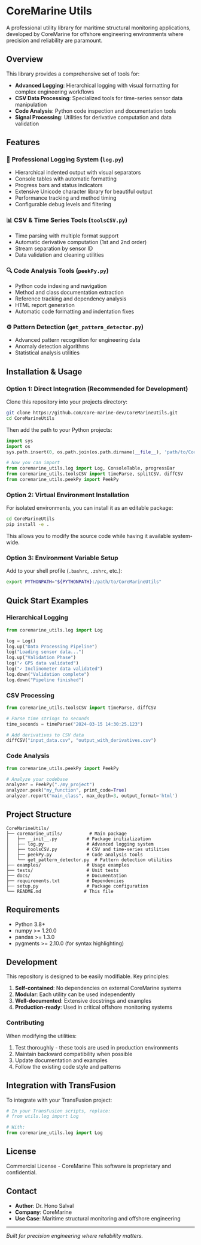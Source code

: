 # CoreMarine Utils

A professional utility library for maritime structural monitoring applications, developed by CoreMarine for offshore engineering environments where precision and reliability are paramount.

## Overview

This library provides a comprehensive set of tools for:
- **Advanced Logging**: Hierarchical logging with visual formatting for complex engineering workflows
- **CSV Data Processing**: Specialized tools for time-series sensor data manipulation
- **Code Analysis**: Python code inspection and documentation tools
- **Signal Processing**: Utilities for derivative computation and data validation

## Features

### 🚀 **Professional Logging System** (`log.py`)
- Hierarchical indented output with visual separators
- Console tables with automatic formatting
- Progress bars and status indicators
- Extensive Unicode character library for beautiful output
- Performance tracking and method timing
- Configurable debug levels and filtering

### 📊 **CSV & Time Series Tools** (`toolsCSV.py`)
- Time parsing with multiple format support
- Automatic derivative computation (1st and 2nd order)
- Stream separation by sensor ID
- Data validation and cleaning utilities

### 🔍 **Code Analysis Tools** (`peekPy.py`)
- Python code indexing and navigation
- Method and class documentation extraction
- Reference tracking and dependency analysis
- HTML report generation
- Automatic code formatting and indentation fixes

### ⚙️ **Pattern Detection** (`get_pattern_detector.py`)
- Advanced pattern recognition for engineering data
- Anomaly detection algorithms
- Statistical analysis utilities

## Installation & Usage

### Option 1: Direct Integration (Recommended for Development)

Clone this repository into your projects directory:

```bash
git clone https://github.com/core-marine-dev/CoreMarineUtils.git
cd CoreMarineUtils
```

Then add the path to your Python projects:

```python
import sys
import os
sys.path.insert(0, os.path.join(os.path.dirname(__file__), 'path/to/CoreMarineUtils'))

# Now you can import
from coremarine_utils.log import Log, ConsoleTable, progressBar
from coremarine_utils.toolsCSV import timeParse, splitCSV, diffCSV
from coremarine_utils.peekPy import PeekPy
```

### Option 2: Virtual Environment Installation

For isolated environments, you can install it as an editable package:

```bash
cd CoreMarineUtils
pip install -e .
```

This allows you to modify the source code while having it available system-wide.

### Option 3: Environment Variable Setup

Add to your shell profile (`.bashrc`, `.zshrc`, etc.):

```bash
export PYTHONPATH="${PYTHONPATH}:/path/to/CoreMarineUtils"
```

## Quick Start Examples

### Hierarchical Logging
```python
from coremarine_utils.log import Log

log = Log()
log.up("Data Processing Pipeline")
log("Loading sensor data...")
log.up("Validation Phase")
log("✓ GPS data validated")
log("✓ Inclinometer data validated")
log.down("Validation complete")
log.down("Pipeline finished")
```

### CSV Processing
```python
from coremarine_utils.toolsCSV import timeParse, diffCSV

# Parse time strings to seconds
time_seconds = timeParse("2024-03-15 14:30:25.123")

# Add derivatives to CSV data
diffCSV("input_data.csv", "output_with_derivatives.csv")
```

### Code Analysis
```python
from coremarine_utils.peekPy import PeekPy

# Analyze your codebase
analyzer = PeekPy("./my_project")
analyzer.peek("my_function", print_code=True)
analyzer.report("main_class", max_depth=3, output_format='html')
```

## Project Structure

```
CoreMarineUtils/
├── coremarine_utils/          # Main package
│   ├── __init__.py           # Package initialization
│   ├── log.py                # Advanced logging system
│   ├── toolsCSV.py           # CSV and time-series utilities
│   ├── peekPy.py             # Code analysis tools
│   └── get_pattern_detector.py  # Pattern detection utilities
├── examples/                 # Usage examples
├── tests/                    # Unit tests
├── docs/                     # Documentation
├── requirements.txt          # Dependencies
├── setup.py                  # Package configuration
└── README.md                # This file
```

## Requirements

- Python 3.8+
- numpy >= 1.20.0
- pandas >= 1.3.0
- pygments >= 2.10.0 (for syntax highlighting)

## Development

This repository is designed to be easily modifiable. Key principles:

1. **Self-contained**: No dependencies on external CoreMarine systems
2. **Modular**: Each utility can be used independently
3. **Well-documented**: Extensive docstrings and examples
4. **Production-ready**: Used in critical offshore monitoring systems

### Contributing

When modifying the utilities:

1. Test thoroughly - these tools are used in production environments
2. Maintain backward compatibility when possible
3. Update documentation and examples
4. Follow the existing code style and patterns

## Integration with TransFusion

To integrate with your TransFusion project:

```python
# In your TransFusion scripts, replace:
# from utils.log import Log

# With:
from coremarine_utils.log import Log
```

## License

Commercial License - CoreMarine
This software is proprietary and confidential.

## Contact

- **Author**: Dr. Hono Salval
- **Company**: CoreMarine
- **Use Case**: Maritime structural monitoring and offshore engineering

---

*Built for precision engineering where reliability matters.*
